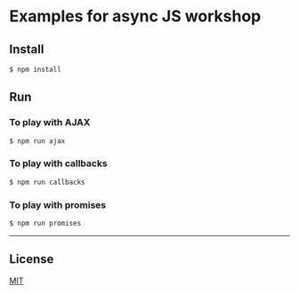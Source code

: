 # Examples for async JS workshop

## Install
```sh
$ npm install
```

## Run

### To play with AJAX
```sh
$ npm run ajax
```

### To play with callbacks
```sh
$ npm run callbacks
```

### To play with promises
```sh
$ npm run promises
```

----

## License
[MIT](https://opensource.org/licenses/MIT)
